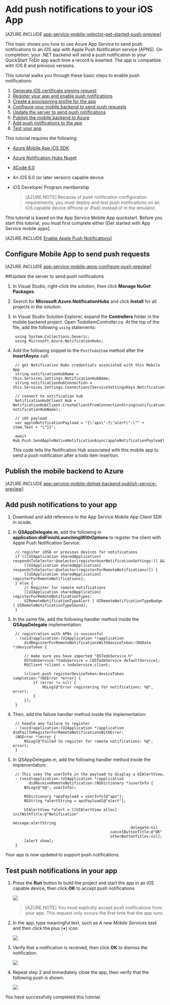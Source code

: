 <properties 
	pageTitle="Add push notifications to your iOS app with Azure App Service" 
	description="Learn how to use Azure App Service to send push notifications to your iOS app." 
	services="app-service\mobile" 
	documentationCenter="ios" 
	manager="dwrede"
	editor="" 
	authors="ysxu"/>

<tags 
	ms.service="app-service-mobile" 
	ms.workload="mobile" 
	ms.tgt_pltfrm="mobile-ios" 
	ms.devlang="objective-c" 
	ms.topic="article"
	ms.date="02/19/2015" 
	ms.author="yuaxu"/>


# Add push notifications to your iOS App

[AZURE.INCLUDE [app-service-mobile-selector-get-started-push-preview](../includes/app-service-mobile-selector-get-started-push-preview.md)]

This topic shows you how to use Azure App Service to send push notifications to an iOS app with Apple Push Notification service (APNS). On completion, your .NET backend will send a push notification to your QuickStart ToDo app each time a record is inserted. The app is compatible with iOS 8 and previous versions.

This tutorial walks you through these basic steps to enable push notifications:

1. [Generate iOS certificate signing request]
2. [Register your app and enable push notifications]
3. [Create a provisioning profile for the app]
4. [Configure your mobile backend to send push requests]
5. [Update the server to send push notifications](#update-server)
6. [Publish the mobile backend to Azure]
7. [Add push notifications to the app]
8. [Test your app]

This tutorial requires the following:

+ [Azure Mobile App iOS SDK]
+ [Azure Notification Hubs Nuget]
+ [XCode 6.0][Install Xcode]
+ An iOS 6.0 (or later version) capable device
+ iOS Developer Program membership

   > [AZURE.NOTE] Because of push notification configuration requirements, you must deploy and test push notifications on an iOS capable device (iPhone or iPad) instead of in the emulator.

This tutorial is based on the App Service Mobile App quickstart. Before you start this tutorial, you must first complete either [Get started with App Service mobile apps].

[AZURE.INCLUDE [Enable Apple Push Notifications](../includes/enable-apple-push-notifications.md)]

## Configure Mobile App to send push requests

[AZURE.INCLUDE [app-service-mobile-apns-configure-push-preview](../includes/app-service-mobile-apns-configure-push-preview.md)]

##<a id="update-server"></a>Update the server to send push notifications

1. In Visual Studio, right-click the solution, then click **Manage NuGet Packages**.

2. Search for **Microsoft.Azure.NotificationHubs** and click **Install** for all projects in the solution.

3. In Visual Studio Solution Explorer, expand the **Controllers** folder in the mobile backend project. Open TodoItemController.cs. At the top of the file, add the following `using` statements:

		using System.Collections.Generic;
        using Microsoft.Azure.NotificationHubs;

4. Add the following snippet to the `PostTodoItem` method after the **InsertAsync** call:  

        // get Notification Hubs credentials associated with this Mobile App
        string notificationHubName = this.Services.Settings.NotificationHubName;
        string notificationHubConnection = this.Services.Settings.Connections[ServiceSettingsKeys.NotificationHubConnectionString].ConnectionString;

        // connect to notification hub
        NotificationHubClient Hub = NotificationHubClient.CreateClientFromConnectionString(notificationHubConnection, notificationHubName);

        // iOS payload
        var appleNotificationPayload = "{\"aps\":{\"alert\":\"" + item.Text + "\"}}";

        await Hub.Push.SendAppleNativeNotificationAsync(appleNotificationPayload);

    This code tells the Notification Hub associated with this mobile app to send a push notification after a todo item insertion.


## <a name="publish-the-service"></a>Publish the mobile backend to Azure

[AZURE.INCLUDE [app-service-mobile-dotnet-backend-publish-service-preview](../includes/app-service-mobile-dotnet-backend-publish-service-preview.md)]

## Add push notifications to your app
1. Download and add reference to the App Service Mobile App Client SDK in xcode.

2. In **QSAppDelegate.m**, add the following in **application:didFinishLaunchingWithOptions** to register the client with Apple Push Notification Service:

        // register iOS8 or previous devices for notifications
        if ([[UIApplication sharedApplication] respondsToSelector:@selector(registerUserNotificationSettings:)] && 	
        	[[UIApplication sharedApplication] respondsToSelector:@selector(registerForRemoteNotifications)]) {
            [[UIApplication sharedApplication] registerForRemoteNotifications];
        } else {
            // Register for remote notifications
            [[UIApplication sharedApplication] registerForRemoteNotificationTypes:
            UIRemoteNotificationTypeAlert | UIRemoteNotificationTypeBadge | UIRemoteNotificationTypeSound];
        }

3. In the same file, add the following handler method inside the **QSAppDelegate** implementation:

        // registration with APNs is successful
        - (void)application:(UIApplication *)application 
            didRegisterForRemoteNotificationsWithDeviceToken:(NSData *)deviceToken {

            // make sure you have imported "QSTodoService.h"
            QSTodoService *todoService = [QSTodoService defaultService];
            MSClient *client = todoService.client;

            [client.push registerDeviceToken:deviceToken completion:^(NSError *error) {
                if (error != nil) {
                    NSLog(@"Error registering for notifications: %@", error);
                }
            }];
        }

4. Then, add the failure handler method inside the implementation:

        // handle any failure to register
        - (void)application:(UIApplication *)application didFailToRegisterForRemoteNotificationsWithError:
        (NSError *)error {
            NSLog(@"Failed to register for remote notifications: %@", error);
        }

5. In QSAppDelegate.m, add the following handler method inside the implementation:  

        // This uses the userInfo in the payload to display a UIAlertView.
        - (void)application:(UIApplication *)application 
              didReceiveRemoteNotification:(NSDictionary *)userInfo {
            NSLog(@"%@", userInfo);
            
            NSDictionary *apsPayload = userInfo[@"aps"];
            NSString *alertString = apsPayload[@"alert"];
    
            UIAlertView *alert = [[UIAlertView alloc] initWithTitle:@"Notification" 
                                                            message:alertString 
                                                           delegate:nil 
                                                  cancelButtonTitle:@"OK" 
                                                  otherButtonTitles:nil];
            [alert show];
        }

Your app is now updated to support push notifications.

## Test push notifications in your app

1. Press the **Run** button to build the project and start the app in an iOS capable device, then click **OK** to accept push notifications

  	![][23]

    > [AZURE.NOTE] You must explicitly accept push notifications from your app. This request only occurs the first time that the app runs.

2. In the app, type meaningful text, such as _A new Mobile Services task_ and then click the plus (**+**) icon.

  	![][24]

3. Verify that a notification is received, then click **OK** to dismiss the notification.

  	![][25]

4. Repeat step 2 and immediately close the app, then verify that the following push is shown.

  	![][26]

You have successfully completed this tutorial.

<!-- Anchors.  -->
[Generate iOS certificate signing request]: #certificates
[Register your app and enable push notifications]: #register
[Create a provisioning profile for the app]: #profile
[Add push notifications to the app]: #add-push
[Configure your mobile backend to send push requests]: #configure
[Update the server to send push notifications]: #update-server
[Publish the mobile backend to Azure]: #publish-mobile-service
[Test your app]: #test-the-service

<!-- Images. -->
[5]: ./media/mobile-services-ios-get-started-push/mobile-services-ios-push-step5.png
[6]: ./media/mobile-services-ios-get-started-push/mobile-services-ios-push-step6.png
[7]: ./media/mobile-services-ios-get-started-push/mobile-services-ios-push-step7.png

[9]: ./media/mobile-services-ios-get-started-push/mobile-services-ios-push-step9.png
[10]: ./media/mobile-services-ios-get-started-push/mobile-services-ios-push-step10.png
[17]: ./media/mobile-services-ios-get-started-push/mobile-services-ios-push-step17.png
[18]: ./media/mobile-services-ios-get-started-push/mobile-services-selection.png
[19]: ./media/mobile-services-ios-get-started-push/mobile-push-tab-ios.png
[20]: ./media/mobile-services-ios-get-started-push/mobile-push-tab-ios-upload.png
[21]: ./media/mobile-services-ios-get-started-push/mobile-portal-data-tables.png
[22]: ./media/mobile-services-ios-get-started-push/mobile-insert-script-push2.png
[23]: ./media/mobile-services-ios-get-started-push/mobile-quickstart-push1-ios.png
[24]: ./media/mobile-services-ios-get-started-push/mobile-quickstart-push2-ios.png
[25]: ./media/mobile-services-ios-get-started-push/mobile-quickstart-push3-ios.png
[26]: ./media/mobile-services-ios-get-started-push/mobile-quickstart-push4-ios.png
[28]: ./media/mobile-services-ios-get-started-push/mobile-services-ios-push-step18.png

[101]: ./media/mobile-services-ios-get-started-push/mobile-services-ios-push-01.png
[102]: ./media/mobile-services-ios-get-started-push/mobile-services-ios-push-02.png
[103]: ./media/mobile-services-ios-get-started-push/mobile-services-ios-push-03.png
[104]: ./media/mobile-services-ios-get-started-push/mobile-services-ios-push-04.png
[105]: ./media/mobile-services-ios-get-started-push/mobile-services-ios-push-05.png
[106]: ./media/mobile-services-ios-get-started-push/mobile-services-ios-push-06.png
[107]: ./media/mobile-services-ios-get-started-push/mobile-services-ios-push-07.png
[108]: ./media/mobile-services-ios-get-started-push/mobile-services-ios-push-08.png

[110]: ./media/mobile-services-ios-get-started-push/mobile-services-ios-push-10.png
[111]: ./media/mobile-services-ios-get-started-push/mobile-services-ios-push-11.png
[112]: ./media/mobile-services-ios-get-started-push/mobile-services-ios-push-12.png
[113]: ./media/mobile-services-ios-get-started-push/mobile-services-ios-push-13.png
[114]: ./media/mobile-services-ios-get-started-push/mobile-services-ios-push-14.png
[115]: ./media/mobile-services-ios-get-started-push/mobile-services-ios-push-15.png
[116]: ./media/mobile-services-ios-get-started-push/mobile-services-ios-push-16.png
[117]: ./media/mobile-services-ios-get-started-push/mobile-services-ios-push-17.png

<!-- URLs. -->
[Install Xcode]: https://go.microsoft.com/fwLink/p/?LinkID=266532
[iOS Provisioning Portal]: http://go.microsoft.com/fwlink/p/?LinkId=272456
[Azure Mobile App iOS SDK]: https://go.microsoft.com/fwLink/?LinkID=529823
[Azure Notification Hubs Nuget]: https://www.nuget.org/packages/WindowsAzure.ServiceBus/
[Apple Push Notification Service]: http://go.microsoft.com/fwlink/p/?LinkId=272584
[Get started with Mobile Services]: mobile-services-dotnet-backend-ios-get-started.md
[Azure Management Portal]: https://manage.windowsazure.com/
[apns object]: http://go.microsoft.com/fwlink/p/?LinkId=272333
